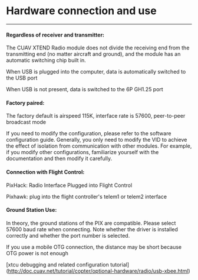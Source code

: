 # Hardware connection and use

---

#### Regardless of receiver and transmitter:

The CUAV XTEND Radio module does not divide the receiving end from the transmitting end (no matter aircraft and ground), and the module has an automatic switching chip built in.

When USB is plugged into the computer, data is automatically switched to the USB port

When USB is not present, data is switched to the 6P GH1.25 port

#### Factory paired:

The factory default is airspeed 115K, interface rate is 57600, peer-to-peer broadcast mode

If you need to modify the configuration, please refer to the software configuration guide. Generally, you only need to modify the VID to achieve the effect of isolation from communication with other modules. For example, if you modify other configurations, familiarize yourself with the documentation and then modify it carefully.

#### Connection with Flight Control:

PixHack: Radio Interface Plugged into Flight Control

Pixhawk: plug into the flight controller's telem1 or telem2 interface

#### Ground Station Use:

In theory, the ground stations of the PIX are compatible. Please select 57600 baud rate when connecting. Note whether the driver is installed correctly and whether the port number is selected.

If you use a mobile OTG connection, the distance may be short because OTG power is not enough

[xtcu debugging and related configuration tutorial]
(http://doc.cuav.net/tutorial/copter/optional-hardware/radio/usb-xbee.html)

